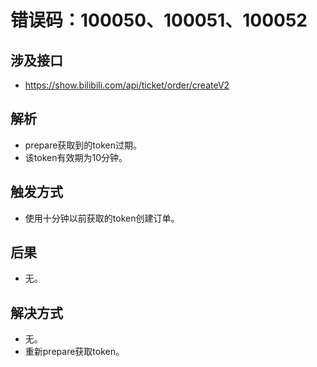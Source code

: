 # 错误码：100050、100051、100052

## 涉及接口
- https://show.bilibili.com/api/ticket/order/createV2

## 解析
- prepare获取到的token过期。
- 该token有效期为10分钟。

## 触发方式
- 使用十分钟以前获取的token创建订单。

## 后果
- 无。

## 解决方式
- 无。
- 重新prepare获取token。
